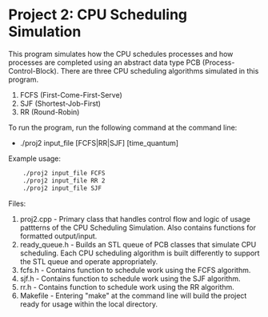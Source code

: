 # Project 2: CPU Scheduling Simulation

This program simulates how the CPU schedules processes and how processes
are completed using an abstract data type PCB (Process-Control-Block). There
are three CPU scheduling algorithms simulated in this program.

1. FCFS (First-Come-First-Serve)
2. SJF  (Shortest-Job-First)
3. RR   (Round-Robin)

To run the program, run the following command at the command line:
  * ./proj2 input_file [FCFS|RR|SJF] [time_quantum]

Example usage:
```bash
    ./proj2 input_file FCFS
    ./proj2 input_file RR 2
    ./proj2 input_file SJF
```
Files:

1. proj2.cpp - Primary class that handles control flow and logic of usage pattterns of the CPU Scheduling Simulation. Also contains functions for formatted output/input.
2. ready_queue.h - Builds an STL queue of PCB classes that simulate CPU scheduling. Each CPU scheduling algorithm is built differently to support the STL queue and operate appropriately.
3. fcfs.h - Contains function to schedule work using the FCFS algorithm. 
4. sjf.h - Contains function to schedule work using the SJF algorithm. 
4. rr.h - Contains function to schedule work using the RR algorithm. 
5. Makefile - Entering "make" at the command line will build the project ready for usage within the local directory.




